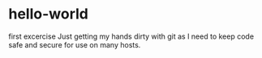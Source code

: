 # hello-world
first excercise
Just getting my hands dirty with git as I need to keep code safe and secure for use on many hosts.
